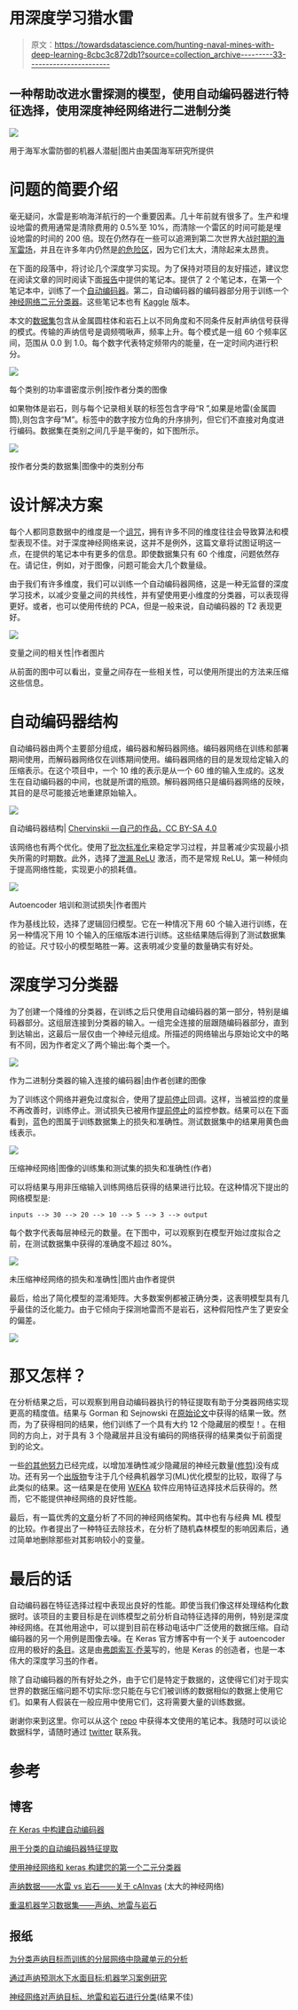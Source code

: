 # 用深度学习猎水雷

> 原文：<https://towardsdatascience.com/hunting-naval-mines-with-deep-learning-8cbc3c872db1?source=collection_archive---------33----------------------->

## 一种帮助改进水雷探测的模型，使用自动编码器进行特征选择，使用深度神经网络进行二进制分类

![](img/eef3e1e1dd308c18d9daa78f83bdefb0.png)

用于海军水雷防御的机器人潜艇|图片由美国海军研究所提供

# 问题的简要介绍

毫无疑问，水雷是影响海洋航行的一个重要因素。几十年前就有很多了。生产和埋设地雷的费用通常是清除费用的 0.5%至 10%，而清除一个雷区的时间可能是埋设地雷的时间的 200 倍。现在仍然存在一些可以追溯到第二次世界大战[时期的海军雷场](https://www.thelocal.se/20090616/20102/)，并且在许多年内仍然是[的危险区](https://www.bbc.com/news/uk-england-hampshire-48327618)，因为它们太大，清除起来太昂贵。

在下面的段落中，将讨论几个深度学习实现。为了保持对项目的友好描述，建议您在阅读文章的同时阅读下面[报告](https://github.com/augustodn/rocks-vs-mines)中提供的笔记本。提供了 2 个笔记本，在第一个笔记本中，训练了一个[自动编码器](https://blog.keras.io/building-autoencoders-in-keras.html)。第二，自动编码器的编码器部分用于训练一个[神经网络二元分类器](https://machinelearningmastery.com/tutorial-first-neural-network-python-keras/)。这些笔记本也有 [Kaggle](https://www.kaggle.com/augustodenevreze) 版本。

本文的[数据集](http://archive.ics.uci.edu/ml/datasets/connectionist+bench+(sonar,+mines+vs.+rocks))包含从金属圆柱体和岩石上以不同角度和不同条件反射声纳信号获得的模式。传输的声纳信号是调频啁啾声，频率上升。每个模式是一组 60 个频率区间，范围从 0.0 到 1.0。每个数字代表特定频带内的能量，在一定时间内进行积分。

![](img/dfb687a0a1881b252df3f46050af5e92.png)

每个类别的功率谱密度示例|按作者分类的图像

如果物体是岩石，则与每个记录相关联的标签包含字母“R ”,如果是地雷(金属圆筒),则包含字母“M”。标签中的数字按方位角的升序排列，但它们不直接对角度进行编码。数据集在类别之间几乎是平衡的，如下图所示。

![](img/a949a0213bb488f00d9a012215170bc7.png)

按作者分类的数据集|图像中的类别分布

# 设计解决方案

每个人都同意数据中的维度是一个[诅咒](https://www.kdnuggets.com/2015/03/deep-learning-curse-dimensionality-autoencoders.html)，拥有许多不同的维度往往会导致算法和模型表现不佳。对于深度神经网络来说，这并不是例外，这篇文章将试图证明这一点，在提供的笔记本中有更多的信息。即使数据集只有 60 个维度，问题依然存在。请记住，例如，对于图像，问题可能会大几个数量级。

由于我们有许多维度，我们可以训练一个自动编码器网络，这是一种无监督的深度学习技术，以减少变量之间的共线性，并有望使用更小维度的分类器，可以表现得更好。或者，也可以使用传统的 PCA，但是一般来说，自动编码器的 T2 表现更好。

![](img/612ed169ed17eeec09f110e812ebd285.png)

变量之间的相关性|作者图片

从前面的图中可以看出，变量之间存在一些相关性，可以使用所提出的方法来压缩这些信息。

# 自动编码器结构

自动编码器由两个主要部分组成，编码器和解码器网络。编码器网络在训练和部署期间使用，而解码器网络仅在训练期间使用。编码器网络的目的是发现给定输入的压缩表示。在这个项目中，一个 10 维的表示是从一个 60 维的输入生成的。这发生在自动编码器的中间，也就是所谓的瓶颈。解码器网络只是编码器网络的反映，其目的是尽可能接近地重建原始输入。

![](img/c9e8f524ab0b9578c00cb4bdf5756885.png)

自动编码器结构| [Chervinskii —自己的作品，CC BY-SA 4.0](https://commons.wikimedia.org/w/index.php?curid=45555552)

该网络也有两个优化。使用了[批次标准化](https://machinelearningmastery.com/batch-normalization-for-training-of-deep-neural-networks/)来稳定学习过程，并显著减少实现最小损失所需的时期数。此外，选择了[泄漏 ReLU](https://paperswithcode.com/method/leaky-relu) 激活，而不是常规 ReLU。第一种倾向于提高网络性能，实现更小的损耗值。

![](img/09367e7ee24ceeff51be971c009ac43a.png)

Autoencoder 培训和测试损失|作者图片

作为基线比较，选择了逻辑回归模型。它在一种情况下用 60 个输入进行训练，在另一种情况下用 10 个输入的压缩版本进行训练。这些结果随后得到了测试数据集的验证。尺寸较小的模型略胜一筹。这表明减少变量的数量确实有好处。

# 深度学习分类器

为了创建一个降维的分类器，在训练之后只使用自动编码器的第一部分，特别是编码器部分。这组层连接到分类器的输入。一组完全连接的层跟随编码器部分，直到到达输出，这最后一层仅由一个神经元组成。所描述的网络输出与原始论文中的略有不同，因为作者定义了两个输出:每个类一个。

![](img/d65ef08fbb854b4cd777df7ebb53b6f9.png)

作为二进制分类器的输入连接的编码器|由作者创建的图像

为了训练这个网络并避免过度拟合，使用了[提前停止](https://keras.io/api/callbacks/early_stopping/)回调。这样，当被监控的度量不再改善时，训练停止。测试损失已被用作[提前停止](https://keras.io/api/callbacks/early_stopping/)的监控参数。结果可以在下面看到，蓝色的图属于训练数据集上的损失和准确性。测试数据集中的结果用黄色曲线表示。

![](img/7b06540a6f35f819ff3a8d3da4c1e3db.png)

压缩神经网络|图像的训练集和测试集的损失和准确性(作者)

可以将结果与用非压缩输入训练网络后获得的结果进行比较。在这种情况下提出的网络模型是:

```
inputs --> 30 --> 20 --> 10 --> 5 --> 3 --> output
```

每个数字代表每层神经元的数量。在下图中，可以观察到在模型开始过度拟合之前，在测试数据集中获得的准确度不超过 80%。

![](img/0ed30a433456e77e93133417bd090192.png)

未压缩神经网络的损失和准确性|图片由作者提供

最后，给出了简化模型的混淆矩阵。大多数案例都被正确分类，这表明模型具有几乎最佳的泛化能力。由于它倾向于探测地雷而不是岩石，这种假阳性产生了更安全的偏差。

![](img/20434a698eb61f1a66350b3072088121.png)

# 那又怎样？

在分析结果之后，可以观察到用自动编码器执行的特征提取有助于分类器网络实现更高的精度值。结果与 Gorman 和 Sejnowski 在[原始论文](https://papers.cnl.salk.edu/PDFs/Analysis%20of%20Hidden%20Units%20in%20a%20Layered%20Network%20Trained%20to%20Classify%20Sonar%20Targets%201988-2996.pdf)中获得的结果一致。然而，为了获得相同的结果，他们训练了一个具有大约 12 个隐藏层的模型！。在相同的方向上，对于具有 3 个隐藏层并且没有编码的网络获得的结果类似于前面提到的论文。

一些[的其他努力](http://users.cecs.anu.edu.au/~Tom.Gedeon/conf/ABCs2018/paper/ABCs2018_paper_61.pdf)已经完成，以增加准确性减少隐藏层的神经元数量([修剪](/pruning-neural-networks-1bb3ab5791f9))没有成功。还有另一个[出版物](https://www.researchgate.net/publication/330958762_Prediction_of_Underwater_Surface_Target_through_SONAR_A_Case_Study_of_Machine_Learning)专注于几个经典机器学习(ML)优化模型的比较，取得了与此类似的结果。这一结果是在使用 [WEKA](https://en.wikipedia.org/wiki/Weka_(machine_learning)) 软件应用特征选择技术后获得的。然而，它不能提供神经网络的良好性能。

最后，有一篇优秀的[文章](https://www.simonwenkel.com/2018/08/23/revisiting_ml_sonar_mines_vs_rocks.html)分析了不同的神经网络架构。其中也有与经典 ML 模型的比较。作者提出了一种特征去除技术，在分析了随机森林模型的影响因素后，通过简单地删除那些对其影响较小的变量。

# 最后的话

自动编码器在特征选择过程中表现出良好的性能。即使当我们像这样处理结构化数据时。该项目的主要目标是在训练模型之前分析自动特征选择的用例，特别是深度神经网络。在其他用途中，可以提到目前在移动电话中广泛使用的数据压缩。自动编码器的另一个用例是图像去噪。在 Keras 官方博客中有一个关于 autoencoder 应用的极好的[条目](https://blog.keras.io/building-autoencoders-in-keras.html)。这是由[弗朗索瓦·乔莱](https://twitter.com/fchollet)写的，他是 Keras 的创造者，也是一本伟大的深度学习[书](https://www.manning.com/books/deep-learning-with-python)的作者。

除了自动编码器的所有好处之外，由于它们是特定于数据的，这使得它们对于现实世界的数据压缩问题不切实际:您只能在与它们被训练的数据相似的数据上使用它们。如果有人假装在一般应用中使用它们，这将需要大量的训练数据。

谢谢你来到这里。你可以从这个 [repo](https://github.com/augustodn/rocks-vs-mines) 中获得本文使用的笔记本。我随时可以谈论数据科学，请随时通过 [twitter](https://twitter.com/augusto_dn) 联系我。

# 参考

## 博客

[在 Keras 中构建自动编码器](https://blog.keras.io/building-autoencoders-in-keras.html)

[用于分类的自动编码器特征提取](https://machinelearningmastery.com/autoencoder-for-classification/)

[使用神经网络和 keras 构建您的第一个二元分类器](https://machinelearningmastery.com/tutorial-first-neural-network-python-keras/)

[声纳数据——水雷 vs 岩石——关于 cAInvas](https://medium.com/ai-techsystems/sonar-data-mines-vs-rocks-on-cainvas-c0a08dde895b) (太大的神经网络)

[重温机器学习数据集——声纳、地雷与岩石](https://www.simonwenkel.com/2018/08/23/revisiting_ml_sonar_mines_vs_rocks.html)

## 报纸

[为分类声纳目标而训练的分层网络中隐藏单元的分析](https://papers.cnl.salk.edu/PDFs/Analysis%20of%20Hidden%20Units%20in%20a%20Layered%20Network%20Trained%20to%20Classify%20Sonar%20Targets%201988-2996.pdf)

[通过声纳预测水下水面目标:机器学习案例研究](https://www.researchgate.net/profile/Nishtha-Hooda/publication/330958762_Prediction_of_Underwater_Surface_Target_through_SONAR_A_Case_Study_of_Machine_Learning/links/5c5d5c45a6fdccb608afbcdf/Prediction-of-Underwater-Surface-Target-through-SONAR-A-Case-Study-of-Machine-Learning.pdf)

[神经网络对声纳目标、地雷和岩石进行分类](http://users.cecs.anu.edu.au/~Tom.Gedeon/conf/ABCs2018/paper/ABCs2018_paper_61.pdf)(结果不佳)